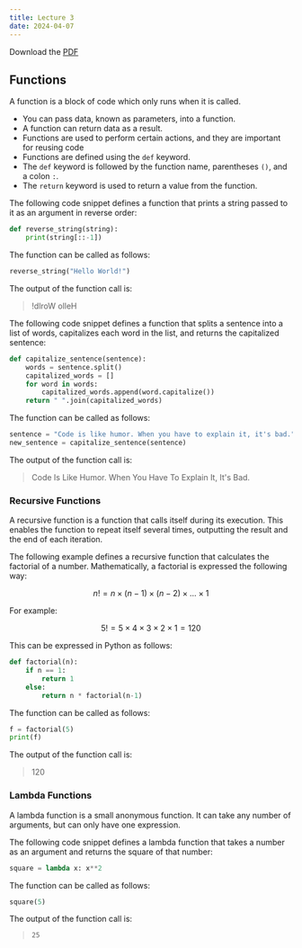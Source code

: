 ```yaml
---
title: Lecture 3
date: 2024-04-07
---
```


Download the <a href="/Introduction to Python/Lectures/Lecture_03/lecture3.pdf">PDF</a>

## Functions

A function is a block of code which only runs when it is called.
- You can pass data, known as parameters, into a function.
- A function can return data as a result.
- Functions are used to perform certain actions, and they are important for reusing code
- Functions are defined using the `def` keyword.
- The `def` keyword is followed by the function name, parentheses `()`, and a colon `:`.
- The `return` keyword is used to return a value from the function.

The following code snippet defines a function that prints a string passed to it as an argument in reverse order: 

```Python
def reverse_string(string):
    print(string[::-1])
```

The function can be called as follows:

```Python
reverse_string("Hello World!")
```

The output of the function call is:

> !dlroW olleH

The following code snippet defines a function that splits a sentence into a list of words, capitalizes each word in the list, and returns the capitalized sentence:

```Python
def capitalize_sentence(sentence):
    words = sentence.split()
    capitalized_words = []
    for word in words:
        capitalized_words.append(word.capitalize())
    return " ".join(capitalized_words)
```

The function can be called as follows:

```Python
sentence = "Code is like humor. When you have to explain it, it's bad."
new_sentence = capitalize_sentence(sentence)
```

The output of the function call is:


> Code Is Like Humor. When You Have To Explain It, It's Bad.


### Recursive Functions

A recursive function is a function that calls itself during its execution. This enables the function to repeat itself several times, outputting the result and the end of each iteration.

The following example defines a recursive function that calculates the factorial of a number. Mathematically, a factorial is expressed the following way: 

$$
n! = n \times (n-1) \times (n-2) \times \dots \times 1
$$ 

For example: 

$$
5! = 5 \times 4 \times 3 \times 2 \times 1 = 120
$$

This can be expressed in Python as follows:

```Python
def factorial(n):
    if n == 1:
        return 1
    else:
        return n * factorial(n-1)
```

The function can be called as follows:

```Python
f = factorial(5)
print(f)
```

The output of the function call is:

> 120

### Lambda Functions

A lambda function is a small anonymous function. It can take any number of arguments, but can only have one expression.

The following code snippet defines a lambda function that takes a number as an argument and returns the square of that number:

```Python
square = lambda x: x**2
```

The function can be called as follows:

```Python
square(5)
```

The output of the function call is: 

> `25`
